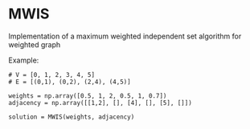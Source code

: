 # MWIS
Implementation of a maximum weighted independent set algorithm for weighted graph

Example:
```
# V = [0, 1, 2, 3, 4, 5]
# E = [(0,1), (0,2), (2,4), (4,5)]

weights = np.array([0.5, 1, 2, 0.5, 1, 0.7])
adjacency = np.array([[1,2], [], [4], [], [5], []])

solution = MWIS(weights, adjacency)
```
